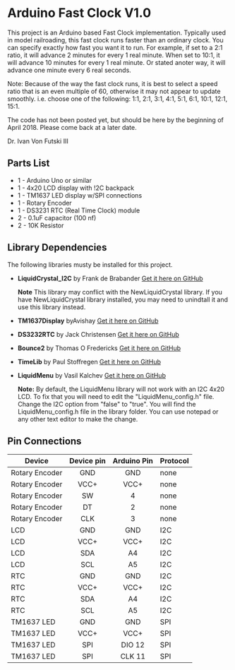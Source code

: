 # Arduino Fast Clock V1.0
This project is an Arduino based Fast Clock implementation.  Typically used in model railroading, this fast clock runs faster than an ordinary clock.  You can specify exactly how fast you want it to run.  For example, if set to a 2:1 ratio, it will advance 2 minutes for every 1 real minute.  When set to 10:1, it will advance 10 minutes for every 1 real minute.  Or stated anoter way, it will advance one minute every 6 real seconds.

Note: Because of the way the fast clock runs, it is best to select a speed ratio that is an even multiple of 60, otherwise it may not appear to update smoothly.
i.e. choose one of the following:  1:1, 2:1, 3:1, 4:1, 5:1, 6:1, 10:1, 12:1, 15:1.  

The code has not been posted yet, but should be here by the beginning of April 2018.  Please come back at a later date.

Dr. Ivan Von Futski III


## Parts List
* 1 - Arduino Uno or similar
* 1 - 4x20 LCD display with !2C backpack
* 1 - TM1637 LED display w/SPI connections
* 1 - Rotary Encoder
* 1 - DS3231 RTC (Real Time Clock) module
* 2 - 0.1uF capacitor (100 nf)
* 2 - 10K Resistor

## Library Dependencies
The following libraries musty be installed for this project.
* __LiquidCrystal_I2C__ by Frank de Brabander [Get it here on GitHub](https://github.com/fdebrabander/Arduino-LiquidCrystal-I2C-library)

  **Note** This library may conflict with the NewLiquidCrystal library.  If you have NewLiquidCrystal library installed, you may need to unindtall it and use this library instead.  
* __TM1637Display__ byAvishay [Get it here on GitHub](https://github.com/avishorp/TM1637)
* __DS3232RTC__ by Jack Christensen [Get it here on GitHub](https://github.com/JChristensen/DS3232RTC)
* __Bounce2__ by Thomas O Fredericks [Get it here on GitHub](https://github.com/thomasfredericks/Bounce2)
* __TimeLib__ by Paul Stoffregen [Get it here on GitHub](https://github.com/PaulStoffregen/Time)
* __LiquidMenu__ by Vasil Kalchev [Get it here on GitHub](https://github.com/VaSe7u/LiquidMenu) 

  **Note:**  By default, the LiquidMenu library will not work with an I2C 4x20 LCD.  To fix that you will need to edit the
"LiquidMenu_config.h" file.  Change the I2C option from "false" to "true".  You will find the LiquidMenu_config.h file in the library folder.  You can use notepad or any other text editor to make the change.  

## Pin Connections
| Device | Device pin | Arduino Pin | Protocol |
| ------------- |:----------:|:----------:| -------- |
|Rotary Encoder|GND|GND|none|
|Rotary Encoder|VCC+|VCC+|none|
|Rotary Encoder|SW|4|none|
|Rotary Encoder|DT|2|none|
|Rotary Encoder|CLK|3|none|
|LCD|GND|GND|I2C|
|LCD|VCC+|VCC+|I2C|
|LCD|SDA|A4|I2C|
|LCD|SCL|A5|I2C|
|RTC|GND|GND|I2C|
|RTC|VCC+|VCC+|I2C|
|RTC|SDA|A4|I2C|
|RTC|SCL|A5|I2C|
|TM1637 LED|GND|GND|SPI|
|TM1637 LED|VCC+|VCC+|SPI|
|TM1637 LED|SPI|DIO 12|SPI|
|TM1637 LED|SPI|CLK 11|SPI|

